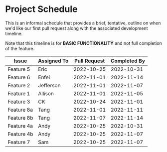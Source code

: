 # Project Schedule

This is an informal schedule that provides a brief, tentative, outline on when we'd like our first pull request along with the associated development timeline.

Note that this timeline is for **BASIC FUNCTIONALITY** and not full completion of the feature.

|Issue          | Assigned To | Pull Request | Completed By |
| ------------- |------------ | ------------ | ------------ |
|Feature 5 | Eric | 2022-10-25 | 2022-10-31 |
|Feature 6| Enfei| 2022-11-01|2022-11-14|
|Feature 2| Jefferson|2022-11-01|2022-11-07|
|Feature 1| Allison|2022-11-01|2022-11-05|
|Feature 3| CK|2022-10-24|2022-11-01|
|Feature 8a| Tang|2022-11-01|2022-11-11|
|Feature 8b| Tang|2022-11-07|2022-11-14|
|Feature 4a| Andy|2022-10-25|2022-10-31|
|Feature 4b| Andy|2022-10-25|2022-11-07|
|Feature 7| Sam|2022-10-25|2022-11-07|
